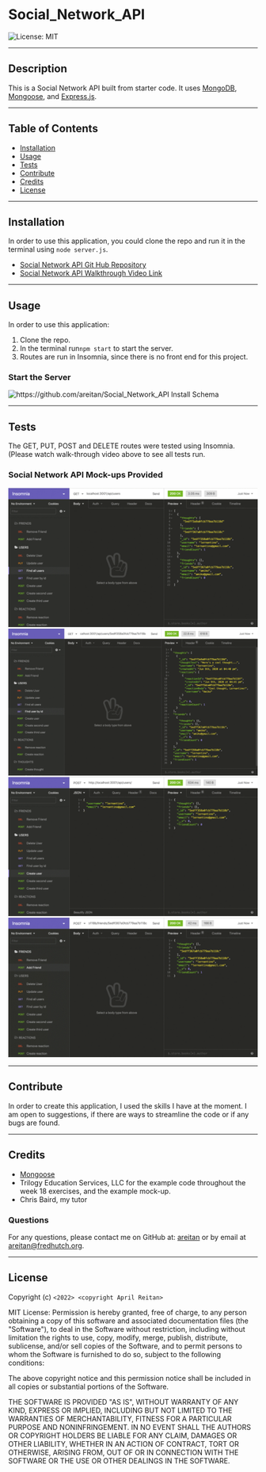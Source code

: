 # Social_Network_API

![License: MIT](https://img.shields.io/badge/License-MIT-yellow.svg)

---
## Description

This is a Social Network API built from starter code. It uses [MongoDB](https://www.mongodb.com/), [Mongoose](https://mongoosejs.com/), and [Express.js](https://www.npmjs.com/package/express).
  

---
## Table of Contents

  - [Installation](#installation)
  - [Usage](#usage)
  - [Tests](#tests)
  - [Contribute](#contribute)
  - [Credits](#credits)
  - [License](#license)


---
## Installation

In order to use this application, you could clone the repo and run it in the terminal using ```node server.js```. 

- [Social Network API Git Hub Repository](https://github.com/areitan/Social_Network_API)
- [Social Network API Walkthrough Video Link]()


---
## Usage

In order to use this application: 

1. Clone the repo.
2. In the terminal run```npm start``` to start the server.
3. Routes are run in Insomnia, since there is no front end for this project.

### Start the Server
![https://github.com/areitan/Social_Network_API Install Schema](/assets/1_schema.png)



---
## Tests

The GET, PUT, POST and DELETE routes were tested using Insomnia. (Please watch walk-through video above to see all tests run.

### Social Network API Mock-ups Provided
![Social Network API Mock-up 1](/assets/18-nosql-homework-demo-01.gif)
![Social Network API Mock-up 2](/assets/18-nosql-homework-demo-02.gif)
![Social Network API Mock-up 3](/assets/18-nosql-homework-demo-03.gif)
![Social Network API Mock-up 3](/assets/18-nosql-homework-demo-04.gif)


--- 
## Contribute

In order to create this application, I used the skills I have at the moment. I am open to suggestions, if there are ways to streamline the code or if any bugs are found.

---
## Credits

- [Mongoose](https://mongoosejs.com/docs/guide.html)
- Trilogy Education Services, LLC for the example code throughout the week 18 exercises, and the example mock-up.
- Chris Baird, my tutor


### Questions

For any questions, please contact me on GitHub at: [areitan](https://github.com/areitan) or by email at <areitan@fredhutch.org>.

---

## License

Copyright (c) ```<2022> <copyright April Reitan>```

MIT License:
Permission is hereby granted, free of charge, to any person obtaining a copy
of this software and associated documentation files (the "Software"), to deal
in the Software without restriction, including without limitation the rights
to use, copy, modify, merge, publish, distribute, sublicense, and/or sell
copies of the Software, and to permit persons to whom the Software is
furnished to do so, subject to the following conditions:

The above copyright notice and this permission notice shall be included in all
copies or substantial portions of the Software.

THE SOFTWARE IS PROVIDED "AS IS", WITHOUT WARRANTY OF ANY KIND, EXPRESS OR
IMPLIED, INCLUDING BUT NOT LIMITED TO THE WARRANTIES OF MERCHANTABILITY,
FITNESS FOR A PARTICULAR PURPOSE AND NONINFRINGEMENT. IN NO EVENT SHALL THE
AUTHORS OR COPYRIGHT HOLDERS BE LIABLE FOR ANY CLAIM, DAMAGES OR OTHER
LIABILITY, WHETHER IN AN ACTION OF CONTRACT, TORT OR OTHERWISE, ARISING FROM,
OUT OF OR IN CONNECTION WITH THE SOFTWARE OR THE USE OR OTHER DEALINGS IN THE
SOFTWARE.